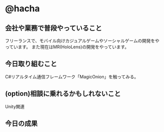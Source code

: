 # @hacha

## 会社や業務で普段やっていること

フリーランスで、モバイル向けカジュアルゲームやソーシャルゲームの開発をやっています。
また現在はMR(HoloLens)の開発をやっています。

## 今日取り組むこと

C#リアルタイム通信フレームワーク「MagicOnion」を触ってみる。

## (option)相談に乗れるかもしれないこと

Unity関連

## 今日の成果


